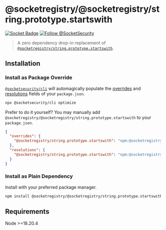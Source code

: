 # @socketregistry/@socketregistry/string.prototype.startswith

[![Socket Badge](https://socket.dev/api/badge/npm/package/@socketregistry/@socketregistry/string.prototype.startswith)](https://socket.dev/npm/package/@socketregistry/@socketregistry/string.prototype.startswith)
[![Follow @SocketSecurity](https://img.shields.io/twitter/follow/SocketSecurity?style=social)](https://twitter.com/SocketSecurity)

> A zero dependency drop-in replacement of
> [`@socketregistry/string.prototype.startswith`](https://www.npmjs.com/package/@socketregistry/string.prototype.startswith).

## Installation

### Install as Package Override

[`@socketsecurity/cli`](https://www.npmjs.com/package/@socketsecurity/cli) will
automagically populate the
[overrides](https://docs.npmjs.com/cli/v9/configuring-npm/package-json#overrides)
and [resolutions](https://yarnpkg.com/configuration/manifest#resolutions) fields
of your `package.json`.

```sh
npx @socketsecurity/cli optimize
```

Prefer to do it yourself? You may manually add
`@socketregistry/@socketregistry/string.prototype.startswith` to your
`package.json`.

```json
{
  "overrides": {
    "@socketregistry/string.prototype.startswith": "npm:@socketregistry/@socketregistry/string.prototype.startswith@^1"
  },
  "resolutions": {
    "@socketregistry/string.prototype.startswith": "npm:@socketregistry/@socketregistry/string.prototype.startswith@^1"
  }
}
```

### Install as Plain Dependency

Install with your preferred package manager.

```sh
npm install @socketregistry/@socketregistry/string.prototype.startswith
```

## Requirements

Node &gt;=18.20.4

